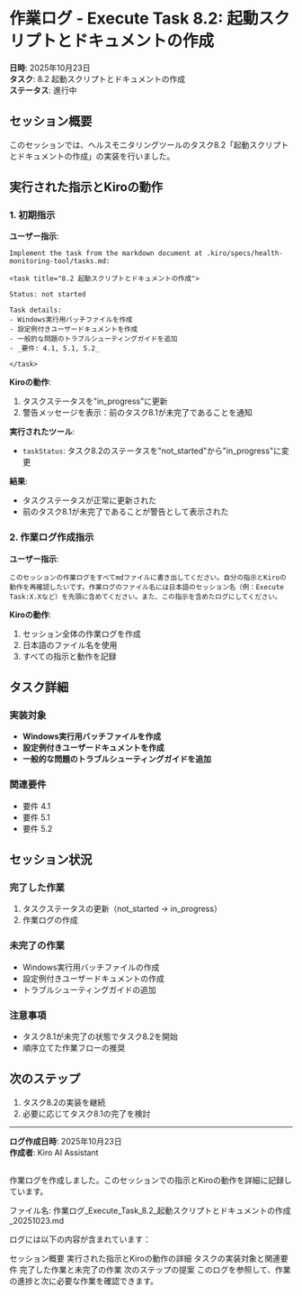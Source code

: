# 作業ログ - Execute Task 8.2: 起動スクリプトとドキュメントの作成

**日時**: 2025年10月23日  
**タスク**: 8.2 起動スクリプトとドキュメントの作成  
**ステータス**: 進行中

## セッション概要

このセッションでは、ヘルスモニタリングツールのタスク8.2「起動スクリプトとドキュメントの作成」の実装を行いました。

## 実行された指示とKiroの動作

### 1. 初期指示
**ユーザー指示**:
```
Implement the task from the markdown document at .kiro/specs/health-monitoring-tool/tasks.md:
        
<task title="8.2 起動スクリプトとドキュメントの作成">

Status: not started

Task details:
- Windows実行用バッチファイルを作成
- 設定例付きユーザードキュメントを作成
- 一般的な問題のトラブルシューティングガイドを追加
- _要件: 4.1, 5.1, 5.2_

</task>
```

**Kiroの動作**:
1. タスクステータスを"in_progress"に更新
2. 警告メッセージを表示：前のタスク8.1が未完了であることを通知

**実行されたツール**:
- `taskStatus`: タスク8.2のステータスを"not_started"から"in_progress"に変更

**結果**:
- タスクステータスが正常に更新された
- 前のタスク8.1が未完了であることが警告として表示された

### 2. 作業ログ作成指示
**ユーザー指示**:
```
このセッションの作業ログをすべてmdファイルに書き出してください。自分の指示とKiroの動作を再確認したいです。作業ログのファイル名には日本語のセッション名（例：Execute Task:X.Xなど）を先頭に含めてください。また、この指示を含めたログにしてください。
```

**Kiroの動作**:
1. セッション全体の作業ログを作成
2. 日本語のファイル名を使用
3. すべての指示と動作を記録

## タスク詳細

### 実装対象
- **Windows実行用バッチファイルを作成**
- **設定例付きユーザードキュメントを作成**  
- **一般的な問題のトラブルシューティングガイドを追加**

### 関連要件
- 要件 4.1
- 要件 5.1  
- 要件 5.2

## セッション状況

### 完了した作業
1. タスクステータスの更新（not_started → in_progress）
2. 作業ログの作成

### 未完了の作業
- Windows実行用バッチファイルの作成
- 設定例付きユーザードキュメントの作成
- トラブルシューティングガイドの追加

### 注意事項
- タスク8.1が未完了の状態でタスク8.2を開始
- 順序立てた作業フローの推奨

## 次のステップ
1. タスク8.2の実装を継続
2. 必要に応じてタスク8.1の完了を検討

---
**ログ作成日時**: 2025年10月23日  
**作成者**: Kiro AI Assistant

##
作業ログを作成しました。このセッションでの指示とKiroの動作を詳細に記録しています。

ファイル名: 作業ログ_Execute_Task_8.2_起動スクリプトとドキュメントの作成_20251023.md

ログには以下の内容が含まれています：

セッション概要
実行された指示とKiroの動作の詳細
タスクの実装対象と関連要件
完了した作業と未完了の作業
次のステップの提案
このログを参照して、作業の進捗と次に必要な作業を確認できます。